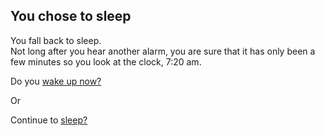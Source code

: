 ## You chose to sleep

You fall back to sleep.  
Not long after you hear another alarm, you are sure that it has only been a few minutes so you look at the clock, 7:20 am.

Do you [wake up now?](choice1/wakeup2.md)

Or

Continue to [sleep?](choice2/snooze2.md)